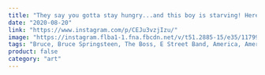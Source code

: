 ```yaml
---
title: "They say you gotta stay hungry...and this boy is starving! Here's to you, Bruce Springsteen 😘"
date: "2020-08-20"
link: "https://www.instagram.com/p/CEJu3vzjIzu/"
image: "https://instagram.flba1-1.fna.fbcdn.net/v/t51.2885-15/e35/117993958_4861333153892645_869738705358177981_n.jpg?_nc_ht=instagram.flba1-1.fna.fbcdn.net&_nc_cat=105&_nc_ohc=-elQzxNSdVMAX9uJOqD&oh=7136f4a8148c90f5f537f969036b1429&oe=5F6D9AEE"
tags: "Bruce, Bruce Springsteen, The Boss, E Street Band, America, American Music, Rock n' Roll, Born in the USA, U.S.A., United States, Guitar, New Jersey"
product: false
category: "art"
---
```

